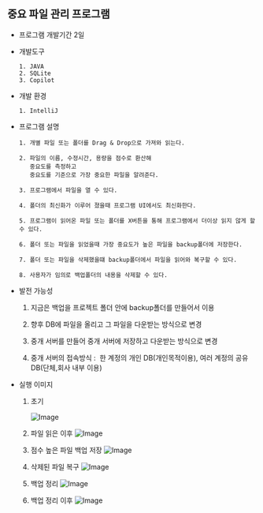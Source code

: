 중요 파일 관리 프로그램 
---------------------------------------------

- 프로그램 개발기간
      2일

- 개발도구
  
      1. JAVA
      2. SQLite
      3. Copilot

- 개발 환경
  
      1. IntelliJ

- 프로그램 설명

      1. 개별 파일 또는 폴더를 Drag & Drop으로 가져와 읽는다.
   
      2. 파일의 이름, 수정시간, 용량을 점수로 환산해
         중요도를 측정하고   
         중요도를 기준으로 가장 중요한 파일을 알려준다.

      3. 프로그램에서 파일을 열 수 있다.

      4. 폴더의 최신화가 이루어 졌을때 프로그램 UI에서도 최신화한다.

      5. 프로그램이 읽어온 파일 또는 폴더를 X버튼을 통해 프로그램에서 더이상 읽지 않게 할 수 있다.

      6. 폴더 또는 파일을 읽었을때 가장 중요도가 높은 파일을 backup폴더에 저장한다.

      7. 폴더 또는 파일을 삭제했을떄 backup폴더에서 파일을 읽어와 복구할 수 있다.

      8. 사용자가 임의로 백업폴더의 내용을 삭제할 수 있다.

- 발전 가능성
  
     1. 지금은 백업을 프로젝트 폴더 안에 backup폴더를 만들어서 이용

     2. 향후 DB에 파일을 올리고 그 파일을 다운받는 방식으로 변경

     3. 중개 서버를 만들어 중개 서버에 저장하고 다운받는 방식으로 변경

     4. 중개 서버의 접속방식 :  한 계정의 개인 DB(개인목적이용),
                               여러 계정의 공유 DB(단체,회사 내부 이용)
        
- 실행 이미지
  
    1. 초기
  
       ![Image](https://github.com/user-attachments/assets/c6f7b1b3-f688-4aee-b3c0-72ca095fa1d9)
    
    2. 파일 읽은 이후
      ![Image](https://github.com/user-attachments/assets/cd187e07-bc78-450c-8464-6c067e944c44)
  
    3. 점수 높은 파일 백업 저장
      ![Image](https://github.com/user-attachments/assets/cf7bbb62-a708-4efe-820b-1a3cc7006d2e)
  
    5. 삭제된 파일 복구
      ![Image](https://github.com/user-attachments/assets/1fc61006-5aff-441b-b552-2357ce8cc260)
  
    7. 백업 정리
      ![Image](https://github.com/user-attachments/assets/83148f01-7901-4163-a52d-f00e43066652)
     
  
    9. 백업 정리 이후
      ![Image](https://github.com/user-attachments/assets/faa6bf85-b752-4f51-b5bc-7477e59235ac)
